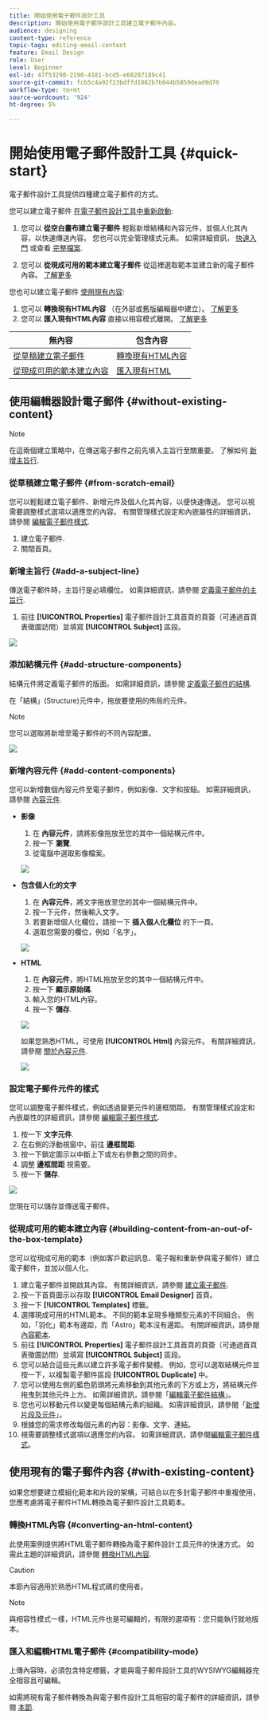 ```yaml
---
title: 開始使用電子郵件設計工具
description: 開始使用電子郵件設計工具建立電子郵件內容。
audience: designing
content-type: reference
topic-tags: editing-email-content
feature: Email Design
role: User
level: Beginner
exl-id: 47f53290-2190-4181-bcd5-e60287189c41
source-git-commit: fcb5c4a92f23bdffd1082b7b044b5859dead9d70
workflow-type: tm+mt
source-wordcount: '924'
ht-degree: 5%

---
```


# 開始使用電子郵件設計工具 {#quick-start}

電子郵件設計工具提供四種建立電子郵件的方式。

您可以建立電子郵件 [在電子郵件設計工具中重新啟動](#without-existing-content):

1. 您可以 **從空白畫布建立電子郵件** 輕鬆新增結構和內容元件，並個人化其內容，以快速傳送內容。 您也可以完全管理樣式元素。 如需詳細資訊， [快速入門](#from-scratch-email) 或查看 [完整檔案](../../designing/using/designing-from-scratch.md#designing-an-email-content-from-scratch).

1. 您可以 **從現成可用的範本建立電子郵件** 從這裡選取範本並建立新的電子郵件內容。 [了解更多](#building-content-from-an-out-of-the-box-template)

您也可以建立電子郵件 [使用現有內容](#with-existing-content):

1. 您可以 **轉換現有HTML內容** （在外部或舊版編輯器中建立）。 [了解更多](#converting-an-html-content)
1. 您可以 **匯入現有HTML內容** 直接以相容模式離開。 [了解更多](#compatibility-mode)

| 無內容 | 包含內容 |
|---|---|
| [從草稿建立電子郵件](#from-scratch-email) | [轉換現有HTML內容](#converting-an-html-content) |
| [從現成可用的範本建立內容](#building-content-from-an-out-of-the-box-template) | [匯入現有HTML](#compatibility-mode) |

## 使用編輯器設計電子郵件 {#without-existing-content}

>[!NOTE]
>
>在這兩個建立策略中，在傳送電子郵件之前先填入主旨行至關重要。 了解如何 [新增主旨行](#add-a-subject-line).

### 從草稿建立電子郵件 {#from-scratch-email}

您可以輕鬆建立電子郵件、新增元件及個人化其內容，以便快速傳送。 您可以視需要調整樣式選項以適應您的內容。 有關管理樣式設定和內嵌屬性的詳細資訊，請參閱 [編輯電子郵件樣式](../../designing/using/styles.md).

1. 建立電子郵件.
1. 關閉首頁。

### 新增主旨行 {#add-a-subject-line}

傳送電子郵件時，主旨行是必填欄位。 如需詳細資訊，請參閱 [定義電子郵件的主旨行](../../designing/using/subject-line.md).

1. 前往 **[!UICONTROL Properties]** 電子郵件設計工具首頁的頁簽（可通過首頁表徵圖訪問）並填寫 **[!UICONTROL Subject]** 區段。

![](assets/subject-line-quick-start.png)

### 添加結構元件 {#add-structure-components}

結構元件將定義電子郵件的版面。 如需詳細資訊，請參閱 [定義電子郵件的結構](../../designing/using/designing-from-scratch.md#defining-the-email-structure).

在「結構」(Structure)元件中，拖放要使用的佈局的元件。

>[!NOTE]
>
>您可以選取將新增至電子郵件的不同內容配置。

![](assets/structure-components-quick-start.png)

### 新增內容元件 {#add-content-components}

您可以新增數個內容元件至電子郵件，例如影像、文字和按鈕。 如需詳細資訊，請參閱 [內容元件](../../designing/using/designing-from-scratch.md#about-content-components).

* **影像**

   1. 在 **內容元件**，請將影像拖放至您的其中一個結構元件中。
   1. 按一下 **瀏覽**.
   1. 從電腦中選取影像檔案。

   ![](assets/browse-image-quick-start.png)

* **包含個人化的文字**

   1. 在 **內容元件**，將文字拖放至您的其中一個結構元件中。
   1. 按一下元件，然後輸入文字。
   1. 若要新增個人化欄位，請按一下 **插入個人化欄位** 的下一頁。
   1. 選取您需要的欄位，例如「名字」。

   ![](assets/edit-text-quick-start.png)

* **HTML**

   1. 在 **內容元件**，將HTML拖放至您的其中一個結構元件中。
   1. 按一下 **顯示原始碼**.
   1. 輸入您的HTML內容。
   1. 按一下 **儲存**.

   ![](assets/html-component-source-code.png)

   如果您熟悉HTML，可使用 **[!UICONTROL Html]** 內容元件。 有關詳細資訊，請參閱 [關於內容元件](../../designing/using/designing-from-scratch.md#about-content-components).

   ![](assets/des_loading_compatible_fragment_9.png)

### 設定電子郵件元件的樣式

您可以調整電子郵件樣式，例如透過變更元件的邊框間距。 有關管理樣式設定和內嵌屬性的詳細資訊，請參閱 [編輯電子郵件樣式](../../designing/using/styles.md).

1. 按一下 **文字元件**.
1. 在右側的浮動視窗中，前往 **邊框間距**.
1. 按一下鎖定圖示以中斷上下或左右參數之間的同步。
1. 調整 **邊框間距** 視需要。
1. 按一下 **儲存**.

![](assets/padding-quick-start.png)

您現在可以儲存並傳送電子郵件。

### 從現成可用的範本建立內容 {#building-content-from-an-out-of-the-box-template}

您可以從現成可用的範本（例如客戶歡迎訊息、電子報和重新參與電子郵件）建立電子郵件，並加以個人化。

1. 建立電子郵件並開啟其內容。 有關詳細資訊，請參閱 [建立電子郵件](../../channels/using/creating-an-email.md).
1. 按一下首頁圖示以存取 **[!UICONTROL Email Designer]** 首頁。
1. 按一下 **[!UICONTROL Templates]** 標籤。
1. 選擇現成可用的HTML範本。
不同的範本呈現多種類型元素的不同組合。 例如，「羽化」範本有邊距，而「Astro」範本沒有邊距。 有關詳細資訊，請參閱 [內容範本](../../designing/using/using-reusable-content.md#content-templates).
1. 前往 **[!UICONTROL Properties]** 電子郵件設計工具首頁的頁簽（可通過首頁表徵圖訪問）並填寫 **[!UICONTROL Subject]** 區段。
1. 您可以結合這些元素以建立許多電子郵件變體。 例如，您可以選取結構元件並按一下，以複製電子郵件區段 **[!UICONTROL Duplicate]** 中。
1. 您可以使用左側的藍色箭頭將元素移動到其他元素的下方或上方，將結構元件拖曳到其他元件上方。 如需詳細資訊，請參閱「[編輯電子郵件結構](../../designing/using/designing-from-scratch.md#defining-the-email-structure)」。
1. 您也可以移動元件以變更每個結構元素的組織。 如需詳細資訊，請參閱「[新增片段及元件](../../designing/using/designing-from-scratch.md#defining-the-email-structure)」。
1. 根據您的需求修改每個元素的內容：影像、文字、連結。
1. 視需要調整樣式選項以適應您的內容。 如需詳細資訊，請參閱[編輯電子郵件樣式](../../designing/using/styles.md)。

## 使用現有的電子郵件內容 {#with-existing-content}

如果您想要建立模組化範本和片段的架構，可結合以在多封電子郵件中重複使用，您應考慮將電子郵件HTML轉換為電子郵件設計工具範本。

### 轉換HTML內容 {#converting-an-html-content}

此使用案例提供將HTML電子郵件轉換為電子郵件設計工具元件的快速方式。 如需此主題的詳細資訊，請參閱 [轉換HTML內容](../../designing/using/using-existing-content.md#converting-an-html-content).

>[!CAUTION]
>
>本節內容適用於熟悉HTML程式碼的使用者。

>[!NOTE]
>
>與相容性模式一樣，HTML元件也是可編輯的，有限的選項有：您只能執行就地版本。


### 匯入和編輯HTML電子郵件 {#compatibility-mode}

上傳內容時，必須包含特定標籤，才能與電子郵件設計工具的WYSIWYG編輯器完全相容且可編輯。

如需將現有電子郵件轉換為與電子郵件設計工具相容的電子郵件的詳細資訊，請參閱 [本節](../../designing/using/using-existing-content.md#compatibility-mode).
